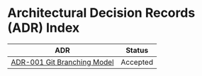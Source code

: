 # Architectural Decision Records (ADR) Index

| ADR | Status |
| ----------- | ----------- |
| [ADR-001 Git Branching Model](./ADR-001-Git-Branching-Model.md) | Accepted |


